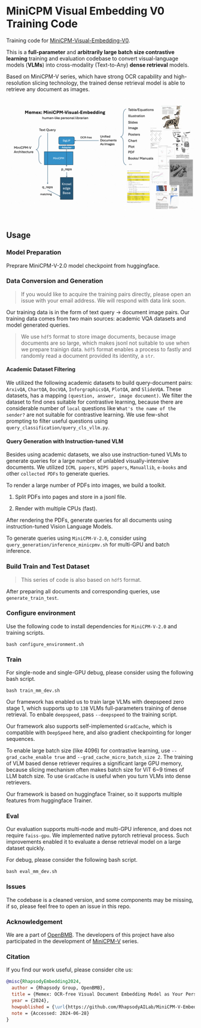 # MiniCPM Visual Embedding V0 Training Code

Training code for [MiniCPM-Visual-Embedding-V0](https://huggingface.co/RhapsodyAI/minicpm-visual-embedding-v0). 

This is a **full-parameter** and **arbitrarily large batch size contrastive learning** training and evaluation codebase to convert visual-language models (**VLMs**) into cross-modality (Text-to-Any) **dense retrieval** models. 

Based on MiniCPM-V series, which have strong OCR capability and high-resolution slicing technology, the trained dense retrieval model is able to retrieve any document as images.

![Memex architecture](images/memex.png)

## Usage 

### Model Preparation

Preprare MiniCPM-V-2.0 model checkpoint from huggingface.

### Data Conversion and Generation

> If you would like to acquire the training pairs directly, please open an issue with your email address. We will respond with data link soon.

Our training data is in the form of text query -> document image pairs. Our training data comes from two main sources: academic VQA datasets and model generated queries. 

> We use `hdf5` format to store image documents, because image documents are so large, which makes jsonl not suitable to use when we prepare trainign data. `hdf5` format enables a process to fastly and randomly read a document provided its identity, a `str`.

#### Academic Dataset Filtering

We utilized the following academic datasets to build query-document pairs: `ArxivQA`, `ChartQA`, `DocVQA`, `InforgraphicsQA`, `PlotQA`, and `SlideVQA`. These datasets, has a mapping `(question, answer, image document)`. We filter the dataset to find ones suitable for contrastive learning, because there are considerable number of `local` questions like `What's the name of the sender?` are not suitable for contrastive learning. We use few-shot prompting to filter useful questions using `query_classification/query_cls_vllm.py`.

#### Query Generation with Instruction-tuned VLM

Besides using academic datasets, we also use instruction-tuned VLMs to generate queries for a large number of unlabled visually-intensive documents. We utilized `ICML papers`, `NIPS papers`, `Manuallib`, `e-books` and other `collected PDFs` to generate queries. 

To render a large number of PDFs into images, we build a toolkit.

1. Split PDFs into pages and store in a jsonl file.

2. Render with multiple CPUs (fast).

After rendering the PDFs, generate queries for all documents using instruction-tuned Vision Language Models. 

To generate queries using `MiniCPM-V-2.0`, consider using `query_generation/inference_minicpmv.sh` for multi-GPU and batch inference.


### Build Train and Test Dataset

> This series of code is also based on `hdf5` format. 

After preparing all documents and corresponding queries, use `generate_train_test`.


### Configure environment

Use the following code to install dependencies for `MiniCPM-V-2.0` and training scripts.
```
bash configure_environment.sh
```

### Train

For single-node and single-GPU debug, please consider using the following bash script.

```
bash train_mm_dev.sh
```

Our framework has enabled us to train large VLMs with deepspeed zero stage 1, which supports up to `13B` VLMs full-parameters training of dense retrieval. To enbale `deepspeed`, pass `--deepspeed` to the training script.

Our framework also supports self-implemented `GradCache`, which is compatible with `DeepSpeed` here, and also gradient checkpointing for longer sequences. 

To enable large batch size (like 4096) for contrastive learning, use `--grad_cache_enable true` and `--grad_cache_micro_batch_size 2`. The training of VLM based dense retriever requires a significant large GPU memory, because slicing mechanism often makes batch size for ViT 6~9 times of LLM batch size. To use `GradCache` is useful when you turn VLMs into dense retrievers.

Our framework is based on huggingface Trainer, so it supports multiple features from huggingface Trainer.


### Eval

Our evaluation supports multi-node and multi-GPU inference, and does not require `faiss-gpu`. We implemented native pytorch retrieval process. Such improvements enabled it to evaluate a dense retrieval model on a large dataset quickly.

For debug, please consider the following bash script.

```
bash eval_mm_dev.sh
```


### Issues

The codebase is a cleaned version, and some components may be missing, if so, please feel free to open an issue in this repo. 


### Acknowledgement

We are a part of [OpenBMB](https://github.com/OpenBMB). The developers of this project have also participated in the development of [MiniCPM-V](https://github.com/OpenBMB/MiniCPM-V) series.


### Citation

If you find our work useful, please consider cite us:

```bibtex
@misc{RhapsodyEmbedding2024,
  author = {Rhapsody Group, OpenBMB},
  title = {Memex: OCR-free Visual Document Embedding Model as Your Personal Librarian},
  year = {2024},
  howpublished = {\url{https://github.com/RhapsodyAILab/MiniCPM-V-Embedding-v0-Train}},
  note = {Accessed: 2024-06-28}
}
```

